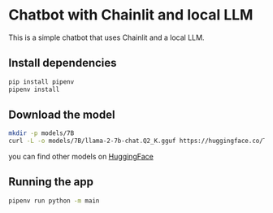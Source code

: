 # Chatbot with Chainlit and local LLM

This is a simple chatbot that uses Chainlit and a local LLM.

## Install dependencies

```bash
pip install pipenv
pipenv install
```

## Download the model

```bash
mkdir -p models/7B
curl -L -o models/7B/llama-2-7b-chat.Q2_K.gguf https://huggingface.co/TheBloke/Llama-2-7B-Chat-GGUF/resolve/main/llama-2-7b-chat.Q2_K.gguf?download=true
```

you can find other models on [HuggingFace](https://huggingface.co/TheBloke/)

## Running the app

```bash
pipenv run python -m main
```